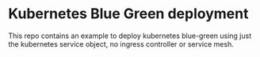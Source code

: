 # Kubernetes Blue Green deployment
This repo contains an example to deploy kubernetes blue-green using just the kubernetes service object, no ingress controller or service mesh.